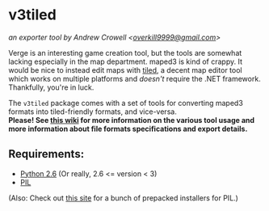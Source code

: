 v3tiled
=======
*an exporter tool by Andrew Crowell <<overkill9999@gmail.com>>*

Verge is an interesting game creation tool, but the tools are somewhat lacking especially in the map department. maped3 is kind of crappy. It would be nice to instead edit maps with [tiled](http://mapeditor.org), a decent map editor tool which works on multiple platforms and *doesn't* require the .NET framework. Thankfully, you're in luck.

The `v3tiled` package comes with a set of tools for converting maped3 formats into tiled-friendly formats, and vice-versa.    
**Please! See [this wiki](http://wiki.github.com/Bananattack/v3tiled/) for more information on the various tool usage and more information about file formats specifications and export details.**

Requirements:
-------------
* [Python 2.6](http://python.org/) (Or really, 2.6 <= version < 3)
* [PIL](http://www.pythonware.com/products/pil/)

(Also: Check out [this site](http://effbot.org/downloads/#pil) for a bunch of prepacked installers for PIL.)